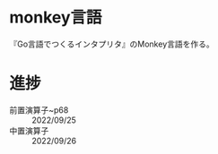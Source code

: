# monkey言語
『Go言語でつくるインタプリタ』のMonkey言語を作る。

# 進捗
<dt>前置演算子~p68</dt>  
<dd>2022/09/25</dd>
<dt>中置演算子</dt>
<dd>2022/09/26</dt>
